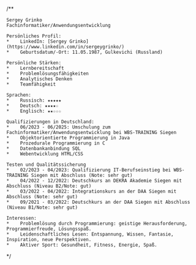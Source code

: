 /**

    Sergey Grinko
    Fachinformatiker/Anwendungsentwicklung
    
    Persönliches Profil:
    *    LinkedIn: [Sergey Grinko](https://www.linkedin.com/in/sergeygrinko/)
    *    Geburtsdatum/-Ort: 11.05.1987, Gulkevichi (Russland)
    
    Persönliche Stärken:
    *    Lernbereitschaft
    *    Problemlösungsfähigkeiten
    *    Analytisches Denken
    *    Teamfähigkeit
   
    Sprachen:
    *    Russisch: ★★★★★
    *    Deutsch: ★★★★☆
    *    Englisch: ★★☆☆☆
    
    Qualifizierungen in Deutschland:
    *    06/2023 - 06/2025: Umschulung zum Fachinformatiker/Anwendungsentwicklung bei WBS-TRAINING Siegen
    *    Objektorientierte Programmierung in Java
    *    Prozedurale Programmierung in C
    *    Datenbankanbindung SQL
    *    Webentwicklung HTML/CSS
    
    Testen und Qualitätssicherung
    *    02/2023 - 04/2023: Qualifizierung IT-Berufseinstieg bei WBS-TRAINING Siegen mit Abschluss (Note: sehr gut)
    *    04/2022 - 12/2022: Deutschkurs an DEKRA Akademie Siegen mit Abschluss (Niveau B2/Note: gut)
    *    03/2022 - 04/2022: Integrationskurs an der DAA Siegen mit Abschluss (Note: sehr gut)
    *    09/2021 - 03/2022: Deutschkurs an der DAA Siegen mit Abschluss (Niveau B1/Note: sehr gut)
    
    Interessen:
    *    Problemlösung durch Programmierung: geistige Herausforderung, Programmierfreude, Lösungsspaß.
    *    Leidenschaftliches Lesen: Entspannung, Wissen, Fantasie, Inspiration, neue Perspektiven.
    *    Aktiver Sport: Gesundheit, Fitness, Energie, Spaß. 
    
*/

